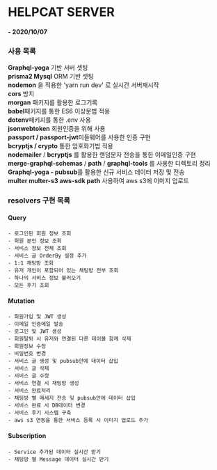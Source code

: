 # HELPCAT SERVER

#### - 2020/10/07

### 사용 목록

**Graphql-yoga** 기반 서버 셋팅  
**prisma2 Mysql** ORM 기반 셋팅  
**nodemon** 을 적용한 'yarn run dev' 로 실시간 서버재시작  
**cors** 방지  
**morgan** 패키지를 활용한 로그기록  
**babel**패키지를 통한 ES6 이상문법 적용  
**dotenv**패키지를 통한 .env 사용  
**jsonwebtoken** 회원인증을 위해 사용  
**passport / passport-jwt**미들웨어를 사용한 인증 구현  
**bcryptjs / crypto** 통한 암호화기법 적용  
**nodemailer** / **bcryptjs** 를 활용한 랜덤문자 전송을 통한 이메일인증 구현  
**merge-graphql-schemas** / **path** / **graphql-tools** 를 사용한 디렉토리 정리  
**Graphql-yoga - pubsub**를 활용한 신규 서비스 데이터 저장 및 전송  
**multer multer-s3 aws-sdk path** 사용하여 aws s3에 이미지 업로드

### resolvers 구현 목록

#### Query

```
- 로그인된 회원 정보 조회
- 회원 본인 정보 조회
- 서비스 정보 전체 조회
- 서비스 글 OrderBy 설정 추가
- 1:1 채팅방 조회
- 유저 개인이 포함되어 있는 채팅방 전부 조회
- 하나의 서비스 정보 불러오기
- 모든 후기 조회
```

#### Mutation

```
- 회원가입 및 JWT 생성
- 이메일 인증메일 발송
- 로그인 및 JWT 생성
- 회원탈퇴 시 유저와 연결된 다른 테이블 함께 삭제
- 회원정보 수정
- 비밀번호 변경
- 서비스 글 생성 및 pubsub안에 데이터 삽입
- 서비스 글 삭제
- 서비스 글 수정
- 서비스 연결 시 채팅방 생성
- 서비스 완료처리
- 채팅방 별 메세지 전송 및 pubsub안에 데이터 삽입
- 서비스 완료 시 DB데이터 변경
- 서비스 후기 시스템 구축
- aws s3 연동을 통한 서비스 등록 시 이미지 업로드 추가
```

#### Subscription

```
- Service 추가된 데이터 실시간 받기
- 채팅방 별 Message 데이터 실시간 받기
```
